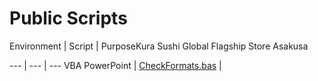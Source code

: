 # Public Scripts

Environment | Script | PurposeKura Sushi Global Flagship Store Asakusa

--- | --- | ---
VBA PowerPoint | [CheckFormats.bas](vba/ppt/CheckFormats.bas) |
